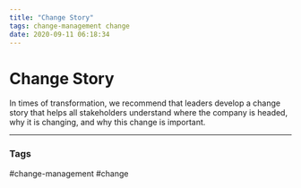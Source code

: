 ```yaml
---
title: "Change Story"
tags: change-management change
date: 2020-09-11 06:18:34
---
```


# Change Story

In times of transformation, we recommend that leaders develop a change story that helps all stakeholders understand where the company is headed, why it is changing, and why this change is important.

---
### Tags
#change-management #change

